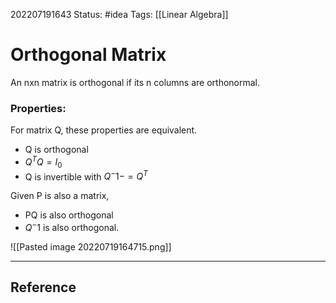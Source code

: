 202207191643
Status: #idea
Tags: [[Linear Algebra]]

# Orthogonal Matrix
An nxn matrix is orthogonal if its n columns are orthonormal. 

### Properties:

For matrix Q, these properties are equivalent.
- Q is orthogonal
- $Q^{T}Q = I_{0}$
- Q is invertible with $Q^-1 -= Q^T$ 

Given P is also a matrix,
- PQ is also orthogonal
- $Q^-1$ is also orthogonal.


![[Pasted image 20220719164715.png]]

---


## Reference